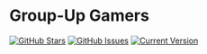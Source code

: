 Group-Up Gamers
============

[![GitHub Stars](https://img.shields.io/github/stars/janderson77/group-up-gamers.svg)](https://github.com/janderson77/group-up-gamers/stargazers) [![GitHub Issues](https://img.shields.io/github/issues/janderson77/group-up-gamers.svg)](https://github.com/janderson77/group-up-gamers/issues) [![Current Version](https://img.shields.io/badge/version-1.0.0-green.svg)](https://github.com/janderson77/group-up-gamers)
